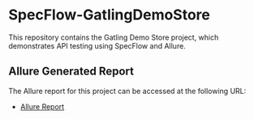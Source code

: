 # SpecFlow-GatlingDemoStore

This repository contains the Gatling Demo Store project, which demonstrates API testing using SpecFlow and Allure.

## Allure Generated Report

The Allure report for this project can be accessed at the following URL:
- [Allure Report](https://wiil4.github.io/SpecFlow-GatlingDemoStore/)
